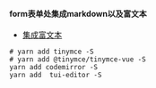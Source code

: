 #### form表单处集成markdown以及富文本

+ [集成富文本](https://blog.csdn.net/liub37/article/details/83310879)
```shell script
# yarn add tinymce -S
# yarn add @tinymce/tinymce-vue -S
yarn add codemirror -S
yarn add  tui-editor -S
```
